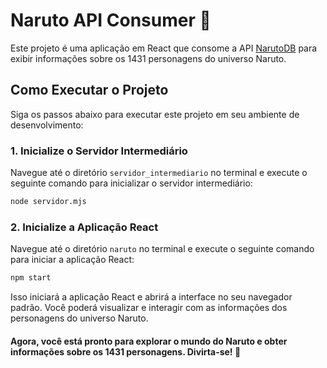 # Naruto API Consumer 👱


Este projeto é uma aplicação em React que consome a API [NarutoDB](https://www.narutodb.xyz/) para exibir informações sobre os 1431 personagens do universo Naruto.

## Como Executar o Projeto

Siga os passos abaixo para executar este projeto em seu ambiente de desenvolvimento:

### 1. Inicialize o Servidor Intermediário

Navegue até o diretório `servidor_intermediario` no terminal e execute o seguinte comando para inicializar o servidor intermediário:

```bash
node servidor.mjs
```

### 2. Inicialize a Aplicação React

Navegue até o diretório `naruto` no terminal e execute o seguinte comando para iniciar a aplicação React:

```bash
npm start
```
Isso iniciará a aplicação React e abrirá a interface no seu navegador padrão. Você poderá visualizar e interagir com as informações dos personagens do universo Naruto.

#### Agora, você está pronto para explorar o mundo do Naruto e obter informações sobre os 1431 personagens. Divirta-se! 🤩


